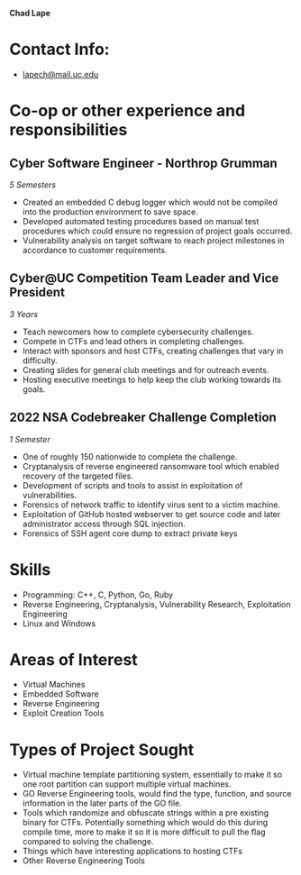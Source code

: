 **Chad Lape**
# **Contact Info:**
* lapech@mail.uc.edu
# Co-op or other experience and responsibilities
## Cyber Software Engineer - Northrop Grumman
*5 Semesters*
* Created an embedded C debug logger which would not be compiled into the production environment to save space.
* Developed automated testing procedures based on manual test procedures which could ensure no regression of project goals occurred.
* Vulnerability analysis on target software to reach project milestones in accordance to customer requirements.
## Cyber@UC Competition Team Leader and Vice President
*3 Years*
* Teach newcomers how to complete cybersecurity challenges.
* Compete in CTFs and lead others in completing challenges.
* Interact with sponsors and host CTFs, creating challenges that vary in difficulty.
* Creating slides for general club meetings and for outreach events.
* Hosting executive meetings to help keep the club working towards its goals.
## 2022 NSA Codebreaker Challenge Completion
*1 Semester*
* One of roughly 150 nationwide to complete the challenge.
* Cryptanalysis of reverse engineered ransomware tool which enabled recovery of the targeted files.
* Development of scripts and tools to assist in exploitation of vulnerabilities.
* Forensics of network traffic to identify virus sent to a victim machine.
* Exploitation of GitHub hosted webserver to get source code and later administrator access through SQL injection.
* Forensics of SSH agent core dump to extract private keys
# Skills
* Programming: C++, C, Python, Go, Ruby
* Reverse Engineering, Cryptanalysis, Vulnerability Research, Exploitation Engineering
* Linux and Windows
# Areas of Interest
* Virtual Machines
* Embedded Software
* Reverse Engineering
* Exploit Creation Tools
# Types of Project Sought
* Virtual machine template partitioning system, essentially to make it so one root partition can support multiple virtual machines.
* GO Reverse Engineering tools, would find the type, function, and source information in the later parts of the GO file.
* Tools which randomize and obfuscate strings within a pre existing binary for CTFs. Potentially something which would do this during compile time, more to make it so it is more difficult to pull the flag compared to solving the challenge.
* Things which have interesting applications to hosting CTFs
* Other Reverse Engineering Tools